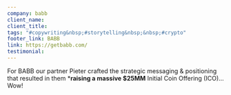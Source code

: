 ```yaml
---
company: babb
client_name: 
client_title: 
tags: "#copywriting&nbsp;#storytelling&nbsp;&nbsp;#crypto"
footer_link: BABB
link: https://getbabb.com/
testimonial:
---
```


For BABB our partner Pieter crafted the strategic messaging & positioning that resulted in them ***raising a massive $25MM** Initial Coin Offering (ICO)... Wow!

